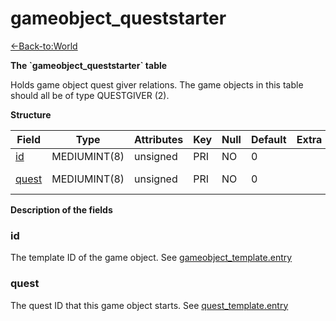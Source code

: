 # gameobject\_queststarter

[<-Back-to:World](database-world.md)

**The \`gameobject\_queststarter\` table**

Holds game object quest giver relations. The game objects in this table should all be of type QUESTGIVER (2).

**Structure**

| Field      | Type         | Attributes | Key | Null | Default | Extra | Comment          |
|------------|--------------|------------|-----|------|---------|-------|------------------|
| [id][1]    | MEDIUMINT(8) | unsigned   | PRI | NO   | 0       |       |                  |
| [quest][2] | MEDIUMINT(8) | unsigned   | PRI | NO   | 0       |       | Quest Identifier |

[1]: #id
[2]: #quest

**Description of the fields**

### id

The template ID of the game object. See [gameobject\_template.entry](http://www.azerothcore.org/wiki/gameobject_template#entry)

### quest

The quest ID that this game object starts. See [quest\_template.entry](http://www.azerothcore.org/wiki/quest_template#id)

